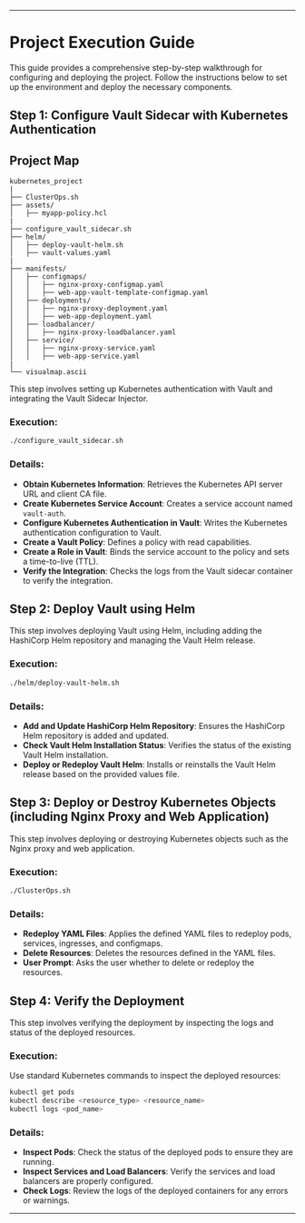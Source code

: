 
---

# Project Execution Guide

This guide provides a comprehensive step-by-step walkthrough for configuring and deploying the project. Follow the instructions below to set up the environment and deploy the necessary components.

## Step 1: Configure Vault Sidecar with Kubernetes Authentication


## Project Map
```
kubernetes_project
|
├── ClusterOps.sh
├── assets/
│   ├── myapp-policy.hcl
|
├── configure_vault_sidecar.sh
├── helm/
│   ├── deploy-vault-helm.sh
│   ├── vault-values.yaml
|
├── manifests/
│   ├── configmaps/
│   │   ├── nginx-proxy-configmap.yaml
│   │   ├── web-app-vault-template-configmap.yaml
│   ├── deployments/
│   │   ├── nginx-proxy-deployment.yaml
│   │   ├── web-app-deployment.yaml
│   ├── loadbalancer/
│   │   ├── nginx-proxy-loadbalancer.yaml
│   ├── service/
│   │   ├── nginx-proxy-service.yaml
│   │   ├── web-app-service.yaml
|
└── visualmap.ascii
```

This step involves setting up Kubernetes authentication with Vault and integrating the Vault Sidecar Injector.

### Execution:

```bash
./configure_vault_sidecar.sh
```

### Details:

- **Obtain Kubernetes Information**: Retrieves the Kubernetes API server URL and client CA file.
- **Create Kubernetes Service Account**: Creates a service account named `vault-auth`.
- **Configure Kubernetes Authentication in Vault**: Writes the Kubernetes authentication configuration to Vault.
- **Create a Vault Policy**: Defines a policy with read capabilities.
- **Create a Role in Vault**: Binds the service account to the policy and sets a time-to-live (TTL).
- **Verify the Integration**: Checks the logs from the Vault sidecar container to verify the integration.

## Step 2: Deploy Vault using Helm

This step involves deploying Vault using Helm, including adding the HashiCorp Helm repository and managing the Vault Helm release.

### Execution:

```bash
./helm/deploy-vault-helm.sh
```

### Details:

- **Add and Update HashiCorp Helm Repository**: Ensures the HashiCorp Helm repository is added and updated.
- **Check Vault Helm Installation Status**: Verifies the status of the existing Vault Helm installation.
- **Deploy or Redeploy Vault Helm**: Installs or reinstalls the Vault Helm release based on the provided values file.

## Step 3: Deploy or Destroy Kubernetes Objects (including Nginx Proxy and Web Application)

This step involves deploying or destroying Kubernetes objects such as the Nginx proxy and web application.

### Execution:

```bash
./ClusterOps.sh
```

### Details:

- **Redeploy YAML Files**: Applies the defined YAML files to redeploy pods, services, ingresses, and configmaps.
- **Delete Resources**: Deletes the resources defined in the YAML files.
- **User Prompt**: Asks the user whether to delete or redeploy the resources.

## Step 4: Verify the Deployment

This step involves verifying the deployment by inspecting the logs and status of the deployed resources.

### Execution:

Use standard Kubernetes commands to inspect the deployed resources:

```bash
kubectl get pods
kubectl describe <resource_type> <resource_name>
kubectl logs <pod_name>
```

### Details:

- **Inspect Pods**: Check the status of the deployed pods to ensure they are running.
- **Inspect Services and Load Balancers**: Verify the services and load balancers are properly configured.
- **Check Logs**: Review the logs of the deployed containers for any errors or warnings.

---